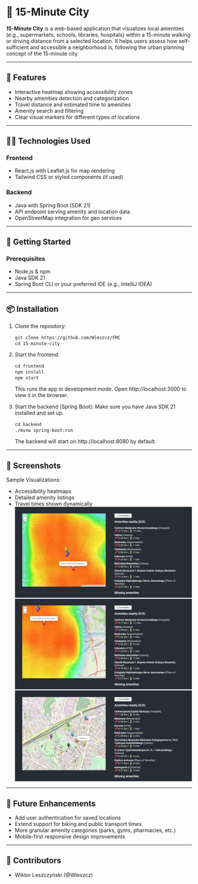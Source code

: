 # 🌆 15-Minute City

**15-Minute City** is a web-based application that visualizes local amenities (e.g., supermarkets, schools, libraries, hospitals) within a 15-minute walking or driving distance from a selected location. It helps users assess how self-sufficient and accessible a neighborhood is, following the urban planning concept of the 15-minute city.

---

## 🚀 Features

- Interactive heatmap showing accessibility zones
- Nearby amenities detection and categorization
- Travel distance and estimated time to amenities
- Amenity search and filtering
- Clear visual markers for different types of locations

---

## 🧑‍💻 Technologies Used

### Frontend
- React.js with Leaflet.js for map rendering
- Tailwind CSS or styled components (if used)

### Backend
- Java with Spring Boot (SDK 21)
- API endpoint serving amenity and location data
- OpenStreetMap integration for geo services

---

## 🏁 Getting Started

### Prerequisites
- Node.js & npm
- Java SDK 21
- Spring Boot CLI or your preferred IDE (e.g., IntelliJ IDEA)

---

## 📦 Installation

1. Clone the repository:
   ```console
   git clone https://github.com/Wleszcz/FMC
   cd 15-minute-city
   ```
2. Start the frontend:
   ```console
   cd frontend
   npm install
   npm start
   ```
   This runs the app in development mode. Open http://localhost:3000 to view it in the browser.

3. Start the backend (Spring Boot):
   Make sure you have Java SDK 21 installed and set up.

   ```console
   cd backend
   ./mvnw spring-boot:run
   ```

   The backend will start on http://localhost:8080 by default.

---

## 📸 Screenshots

Sample Visualizations:
- Accessibility heatmaps
- Detailed amenity listings
- Travel times shown dynamically
![Gdańsk heatMap](screenshots/screen1.png)
![Gdańsk center heatMap](screenshots/screen2.png)
![Amenities nearby](screenshots/screen3.png)
---

## 📌 Future Enhancements

- Add user authentication for saved locations
- Extend support for biking and public transport times
- More granular amenity categories (parks, gyms, pharmacies, etc.)
- Mobile-first responsive design improvements

---

## 👥 Contributors

- Wiktor Leszczyński (@Wleszcz)
